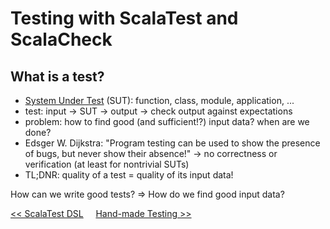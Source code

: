 # Testing with ScalaTest and ScalaCheck

## What is a test?
* [System Under Test](http://en.wikipedia.org/wiki/System_under_test) (SUT):
function, class, module, application, ...
* test: input -> SUT -> output -> check output against expectations
* problem: how to find good (and sufficient!?) input data? when are we done?
* Edsger W. Dijkstra: "Program testing can be used to show the presence of bugs,
but never show their absence!" -> no correctness or verification (at least for nontrivial SUTs)
* TL;DNR: quality of a test = quality of its input data!

How can we write good tests? => How do we find good input data?

[<< ScalaTest DSL](Testing2-ScalaTestDSL.md)&nbsp;&nbsp;&nbsp;&nbsp;&nbsp;[Hand-made Testing >>](Testing4-HandMadeTesting.md)